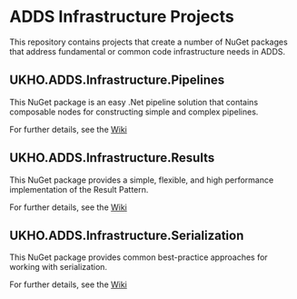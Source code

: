 # ADDS Infrastructure Projects
This repository contains projects that create a number of NuGet packages that address fundamental or common code infrastructure needs in ADDS.

## UKHO.ADDS.Infrastructure.Pipelines
This NuGet package is an easy .Net pipeline solution that contains composable nodes for constructing simple and complex pipelines. 

For further details, see the [Wiki](https://github.com/UKHO/UKHO.ADDS.Infrastructure/wiki/Pipelines)

## UKHO.ADDS.Infrastructure.Results
This NuGet package provides a simple, flexible, and high performance
implementation of the Result Pattern.

For further details, see the
[Wiki](https://github.com/UKHO/UKHO.ADDS.Infrastructure/wiki/Results)

## UKHO.ADDS.Infrastructure.Serialization
This NuGet package provides common best-practice approaches for working with serialization.

For further details, see the
[Wiki](https://github.com/UKHO/UKHO.ADDS.Infrastructure/wiki/Serialization)